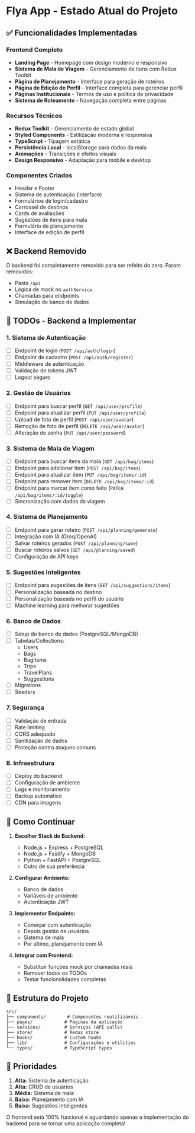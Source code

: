 # Flya App - Estado Atual do Projeto

## ✅ Funcionalidades Implementadas

### Frontend Completo
- **Landing Page** - Homepage com design moderno e responsivo
- **Sistema de Mala de Viagem** - Gerenciamento de itens com Redux Toolkit
- **Página de Planejamento** - Interface para geração de roteiros
- **Página de Edição de Perfil** - Interface completa para gerenciar perfil
- **Páginas Institucionais** - Termos de uso e política de privacidade
- **Sistema de Roteamento** - Navegação completa entre páginas

### Recursos Técnicos
- **Redux Toolkit** - Gerenciamento de estado global
- **Styled Components** - Estilização moderna e responsiva
- **TypeScript** - Tipagem estática
- **Persistência Local** - localStorage para dados da mala
- **Animações** - Transições e efeitos visuais
- **Design Responsivo** - Adaptação para mobile e desktop

### Componentes Criados
- Header e Footer
- Sistema de autenticação (interface)
- Formulários de login/cadastro
- Carrossel de destinos
- Cards de avaliações
- Sugestões de itens para mala
- Formulário de planejamento
- Interface de edição de perfil

## ❌ Backend Removido

O backend foi completamente removido para ser refeito do zero. Foram removidos:
- Pasta `/api`
- Lógica de mock no `authService`
- Chamadas para endpoints
- Simulação de banco de dados

## 🔧 TODOs - Backend a Implementar

### 1. Sistema de Autenticação
- [ ] Endpoint de login (`POST /api/auth/login`)
- [ ] Endpoint de cadastro (`POST /api/auth/register`)
- [ ] Middleware de autenticação
- [ ] Validação de tokens JWT
- [ ] Logout seguro

### 2. Gestão de Usuários
- [ ] Endpoint para buscar perfil (`GET /api/user/profile`)
- [ ] Endpoint para atualizar perfil (`PUT /api/user/profile`)
- [ ] Upload de foto de perfil (`POST /api/user/avatar`)
- [ ] Remoção de foto de perfil (`DELETE /api/user/avatar`)
- [ ] Alteração de senha (`PUT /api/user/password`)

### 3. Sistema de Mala de Viagem
- [ ] Endpoint para buscar itens da mala (`GET /api/bag/items`)
- [ ] Endpoint para adicionar item (`POST /api/bag/items`)
- [ ] Endpoint para atualizar item (`PUT /api/bag/items/:id`)
- [ ] Endpoint para remover item (`DELETE /api/bag/items/:id`)
- [ ] Endpoint para marcar item como feito (`PATCH /api/bag/items/:id/toggle`)
- [ ] Sincronização com dados da viagem

### 4. Sistema de Planejamento
- [ ] Endpoint para gerar roteiro (`POST /api/planning/generate`)
- [ ] Integração com IA (Groq/OpenAI)
- [ ] Salvar roteiros gerados (`POST /api/planning/save`)
- [ ] Buscar roteiros salvos (`GET /api/planning/saved`)
- [ ] Configuração de API keys

### 5. Sugestões Inteligentes
- [ ] Endpoint para sugestões de itens (`GET /api/suggestions/items`)
- [ ] Personalização baseada no destino
- [ ] Personalização baseada no perfil do usuário
- [ ] Machine learning para melhorar sugestões

### 6. Banco de Dados
- [ ] Setup do banco de dados (PostgreSQL/MongoDB)
- [ ] Tabelas/Collections:
  - Users
  - Bags
  - BagItems
  - Trips
  - TravelPlans
  - Suggestions
- [ ] Migrations
- [ ] Seeders

### 7. Segurança
- [ ] Validação de entrada
- [ ] Rate limiting
- [ ] CORS adequado
- [ ] Sanitização de dados
- [ ] Proteção contra ataques comuns

### 8. Infraestrutura
- [ ] Deploy do backend
- [ ] Configuração de ambiente
- [ ] Logs e monitoramento
- [ ] Backup automático
- [ ] CDN para imagens

## 🚀 Como Continuar

1. **Escolher Stack do Backend:**
   - Node.js + Express + PostgreSQL
   - Node.js + Fastify + MongoDB
   - Python + FastAPI + PostgreSQL
   - Outro de sua preferência

2. **Configurar Ambiente:**
   - Banco de dados
   - Variáveis de ambiente
   - Autenticação JWT

3. **Implementar Endpoints:**
   - Começar com autenticação
   - Depois gestão de usuários
   - Sistema de mala
   - Por último, planejamento com IA

4. **Integrar com Frontend:**
   - Substituir funções mock por chamadas reais
   - Remover todos os TODOs
   - Testar funcionalidades completas

## 📁 Estrutura do Projeto

```
src/
├── components/        # Componentes reutilizáveis
├── pages/            # Páginas da aplicação
├── services/         # Serviços (API calls)
├── store/            # Redux store
├── hooks/            # Custom hooks
├── lib/              # Configurações e utilities
└── types/            # TypeScript types
```

## 🎯 Prioridades

1. **Alta:** Sistema de autenticação
2. **Alta:** CRUD de usuários
3. **Média:** Sistema de mala
4. **Baixa:** Planejamento com IA
5. **Baixa:** Sugestões inteligentes

O frontend está 100% funcional e aguardando apenas a implementação do backend para se tornar uma aplicação completa!
